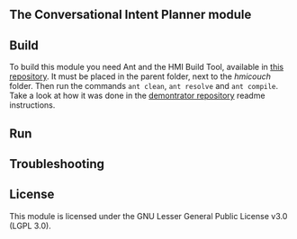 ## The Conversational Intent Planner module

## Build
To build this module you need Ant and the HMI Build Tool, available in [this repository](https://github.com/ArticulatedSocialAgentsPlatform/hmibuild/tree/master). It must be placed in the parent folder, next to the *hmicouch* folder. Then run the commands `ant clean`, `ant resolve` and `ant compile`. Take a look at how it was done in the [demontrator repository](https://github.com/AgentsUnited/demonstrator) readme instructions.

## Run

## Troubleshooting

## License
This module is licensed under the GNU Lesser General Public License v3.0 (LGPL 3.0).
